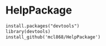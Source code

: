 # HelpPackage

```markdown
install.packages("devtools")
library(devtools)
install_github('mcl868/HelpPackage')
```
